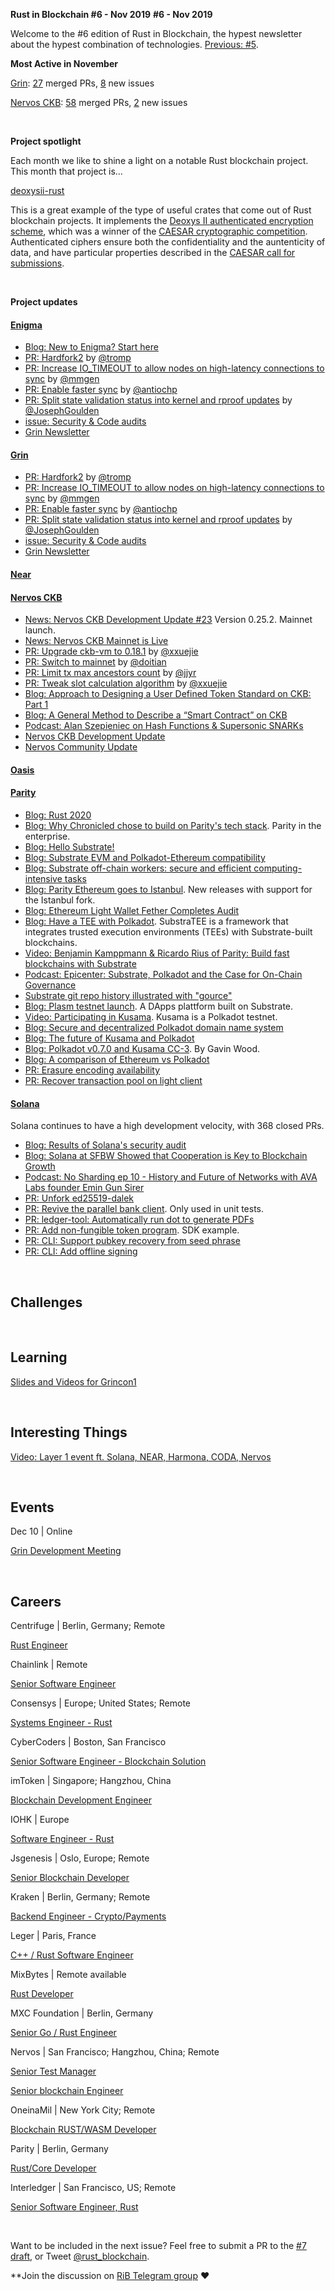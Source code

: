 **Rust in Blockchain #6 - Nov 2019**
**#6 - Nov 2019**

Welcome to the #6 edition of Rust in Blockchain, the hypest newsletter about the hypest combination of technologies. [Previous: #5](https://rustinblockchain.org/2019/11/07/rust-in-blockchain-5-october-2019/).


**Most Active in November**

[Grin](grin): [27][grin-mergedpr] merged PRs, [8][grin-issue] new issues

[Nervos CKB](nervos): [58][nervos-mergedpr] merged PRs, [2][nervos-issue] new issues

[grin]: https://github.com/mimblewimble/grin
[grin-issue]: https://github.com/mimblewimble/grin/issues?utf8=%E2%9C%93&q=is%3Aissue+is%3Aopen+created%3A2019-11-01..2019-11-30+
[grin-mergedpr]: https://github.com/mimblewimble/grin/pulls?utf8=%E2%9C%93&q=is%3Apr+is%3Aclosed+merged%3A2019-11-01..2019-11-30+

[nervos]: https://github.com/nervosnetwork/ckb
[nervos-issue]: https://github.com/nervosnetwork/ckb/issues?utf8=%E2%9C%93&q=is%3Aissue+is%3Aopen+created%3A2019-11-01..2019-11-30+
[nervos-mergedpr]:https://github.com/nervosnetwork/ckb/pulls?utf8=%E2%9C%93&q=is%3Apr+is%3Aclosed+merged%3A2019-11-01..2019-11-30+

&nbsp;


**Project spotlight**

Each month we like to shine a light on a notable Rust blockchain project. This month that project is…

[deoxysii-rust](https://github.com/oasislabs/deoxysii-rust)

This is a great example of the type of useful crates that come out of Rust blockchain projects. It implements the [Deoxys II authenticated encryption scheme][d], which was a winner of the [CAESAR cryptographic competition][c]. Authenticated ciphers ensure both the confidentiality and the auntenticity of data, and have particular properties described in the [CAESAR call for submissions][c2].

[d]: https://sites.google.com/view/deoxyscipher
[c]: https://competitions.cr.yp.to/caesar-submissions.html
[c2]: https://competitions.cr.yp.to/caesar-call.html

&nbsp;

**Project updates**

#### [**Enigma**](https://enigma.co/)

- [Blog: New to Enigma? Start here](https://blog.enigma.co/welcome-to-enigma-start-here-e65c8c9125ef)
- [PR: Hardfork2][grin-pr-1] by [@tromp](https://github.com/tromp)
- [PR: Increase IO_TIMEOUT to allow nodes on high-latency connections to sync][grin-pr-2] by [@mmgen](https://github.com/mmgen)
- [PR: Enable faster sync][grin-pr-3] by [@antiochp](https://github.com/antiochp)
- [PR: Split state validation status into kernel and rproof updates][grin-pr-4] by [@JosephGoulden](https://github.com/JosephGoulden)
- [issue: Security & Code audits][grin-issue-1]
- [Grin Newsletter](https://grinnews.substack.com/)

[grin-pr-1]: https://github.com/mimblewimble/grin/pull/3136
[grin-pr-2]: https://github.com/mimblewimble/grin/pull/3109
[grin-pr-3]: https://github.com/mimblewimble/grin/pull/3108
[grin-pr-4]: https://github.com/mimblewimble/grin/pull/3096
[grin-issue-1]: https://github.com/mimblewimble/grin/issues/1609


#### [**Grin**](https://github.com/mimblewimble/grin)

- [PR: Hardfork2][grin-pr-1] by [@tromp](https://github.com/tromp)
- [PR: Increase IO_TIMEOUT to allow nodes on high-latency connections to sync][grin-pr-2] by [@mmgen](https://github.com/mmgen)
- [PR: Enable faster sync][grin-pr-3] by [@antiochp](https://github.com/antiochp)
- [PR: Split state validation status into kernel and rproof updates][grin-pr-4] by [@JosephGoulden](https://github.com/JosephGoulden)
- [issue: Security & Code audits][grin-issue-1]
- [Grin Newsletter](https://grinnews.substack.com/)

[grin-pr-1]: https://github.com/mimblewimble/grin/pull/3136
[grin-pr-2]: https://github.com/mimblewimble/grin/pull/3109
[grin-pr-3]: https://github.com/mimblewimble/grin/pull/3108
[grin-pr-4]: https://github.com/mimblewimble/grin/pull/3096
[grin-issue-1]: https://github.com/mimblewimble/grin/issues/1609

#### [**Near**](https://github.com/nearprotocol/nearcore)

#### [**Nervos CKB**](https://github.com/nervosnetwork/ckb)

<!-- todo - [News: Nervos CKB Development Update #24][nervos-dev-1] Aggron Testnet has been reset. Team is focusing on the performance, interfaces, tests and documentations. -->
- [News: Nervos CKB Development Update #23][nervos-dev-2] Version 0.25.2. Mainnet launch.
- [News: Nervos CKB Mainnet is Live][nervos-news-1]
- [PR: Upgrade ckb-vm to 0.18.1][nervos-pr-1] by [@xxuejie](https://github.com/xxuejie)
- [PR: Switch to mainnet][nervos-pr-2] by [@doitian](https://github.com/doitian)
- [PR: Limit tx max ancestors count][nervos-pr-3] by [@jjyr](https://github.com/jjyr)
- [PR: Tweak slot calculation algorithm][nervos-pr-4] by [@xxuejie](https://github.com/xxuejie)
- [Blog: Approach to Designing a User Defined Token Standard on CKB: Part 1][nervos-blog-1]
- [Blog: A General Method to Describe a “Smart Contract” on CKB][nervos-blog-2]
- [Podcast: Alan Szepieniec on Hash Functions & Supersonic SNARKs][nervos-podcast]
- [Nervos CKB Development Update][nervos-community-dev]
- [Nervos Community Update][nervos-community]

<!--[nervos-dev-1]: -->
[nervos-dev-2]: https://medium.com/nervosnetwork/nervos-ckb-development-update-23-6b1ee3f0f8b5
[nervos-news-1]: https://medium.com/nervosnetwork/nervos-ckb-mainnet-is-live-a028d9675dfb
[nervos-pr-1]: https://github.com/nervosnetwork/ckb/pull/1854
[nervos-pr-2]: https://github.com/nervosnetwork/ckb/pull/1824
[nervos-pr-3]: https://github.com/nervosnetwork/ckb/pull/1788
[nervos-pr-4]: https://github.com/nervosnetwork/ckb-vm/pull/90
[nervos-blog-1]: https://talk.nervos.org/t/approach-to-designing-a-user-defined-token-standard-on-ckb-part-1/3855
[nervos-blog-2]: https://talk.nervos.org/t/a-general-method-to-describe-a-smart-contract-on-ckb/3777
[nervos-podcast]: https://www.zeroknowledge.fm/105
[nervos-community-dev]: https://medium.com/nervosnetwork/tagged/development-updates
[nervos-community]: https://medium.com/nervosnetwork/nervos-community-update-6e9cced395ff


#### [**Oasis**](https://github.com/oasislabs)


#### [**Parity** ](https://github.com/paritytech)

- [Blog: Rust 2020](https://www.parity.io/rust-2020/)
- [Blog: Why Chronicled chose to build on Parity's tech stack](https://www.parity.io/chronicled-mediledger-parity/). Parity in the enterprise.
- [Blog: Hello Substrate!](https://www.parity.io/hello-substrate/)
- [Blog: Substrate EVM and Polkadot-Ethereum compatibility](https://www.parity.io/substrate-evm/)
- [Blog: Substrate off-chain workers: secure and efficient computing-intensive tasks](https://www.parity.io/substrate-off-chain-workers-secure-and-efficient-computing-intensive-tasks/)
- [Blog: Parity Ethereum goes to Istanbul](https://www.parity.io/release-parity-ethereum-goes-to-istanbul/). New releases with support for the Istanbul fork.
- [Blog: Ethereum Light Wallet Fether Completes Audit](https://www.parity.io/ethereum-light-wallet-parity-fether-completes-audit-v0-4-beta-shipped/)
- [Blog: Have a TEE with Polkadot](https://polkadot.network/have-a-tee-with-polkadot/?utm_source=twitter&utm_medium=social&utm_campaign=SubstraTEE). SubstraTEE is a framework that integrates trusted execution environments (TEEs) with Substrate-built blockchains.
- [Video: Benjamin Kamppmann & Ricardo Rius of Parity: Build fast blockchains with Substrate](https://vimeo.com/371142433)
- [Podcast: Epicenter: Substrate, Polkadot and the Case for On-Chain Governance](https://epicenter.tv/episodes/259/)
- [Substrate git repo history illustrated with "gource"](https://twitter.com/fredhrson/status/1200470649581527041)
- [Blog: Plasm testnet launch](https://medium.com/staked-technologies/plasm-testnet-launch-90d7e58328b3). A DApps plattform built on Substrate.
- [Video: Participating in Kusama](https://www.crowdcast.io/e/participating-on-kusama/). Kusama is a Polkadot testnet.
- [Blog: Secure and decentralized Polkadot domain name system](https://medium.com/@chainx_org/secure-and-decentralized-polkadot-domain-name-system-e06c35c2a48d)
- [Blog: The future of Kusama and Polkadot](https://commonwealth.im/kusama/proposal/discussion/92?utm_medium=forum&utm_source=r/dots&utm_campaign=Future%20of%20Kusama%20/%20Polkadot)
- [Blog: Polkadot v0.7.0 and Kusama CC-3](https://medium.com/polkadot-network/polkadot-v0-7-0-and-kusama-cc-3-1a121fd59f67). By Gavin Wood.
- [Blog: A comparison of Ethereum vs Polkadot](https://www.purestake.com/blog/ethereum-vs-polkadot/)
- [PR: Erasure encoding availability](https://github.com/paritytech/polkadot/pull/345)
- [PR: Recover transaction pool on light client](https://github.com/paritytech/substrate/pull/3833)


#### [**Solana**](https://github.com/solana-labs/solana)

Solana continues to have a high development velocity, with 368 closed PRs.

- [Blog: Results of Solana's security audit](https://solana.com/the-results-of-solanas-security-audit/)
- [Blog: Solana at SFBW Showed that Cooperation is Key to Blockchain Growth](https://solana.com/solana-at-sfbw-showed-that-cooperation-is-key-to-blockchain-growth/)
- [Podcast: No Sharding ep 10 - History and Future of Networks with AVA Labs founder Emin Gun Sirer](https://solana.com/ava-labs-founder-emin-gun-sirer-episode-10-no-sharding-podcast/)
- [PR: Unfork ed25519-dalek](https://github.com/solana-labs/solana/pull/6776)
- [PR: Revive the parallel bank client](https://github.com/solana-labs/solana/pull/6903). Only used in unit tests.
- [PR: ledger-tool: Automatically run dot to generate PDFs](https://github.com/solana-labs/solana/pull/6912)
- [PR: Add non-fungible token program](https://github.com/solana-labs/solana/pull/7007). SDK example.
- [PR: CLI: Support pubkey recovery from seed phrase](https://github.com/solana-labs/solana/pull/7149)
- [PR: CLI: Add offline signing](https://github.com/solana-labs/solana/pull/7104)


&nbsp;

## Challenges


&nbsp;

## Learning

[Slides and Videos for Grincon1](https://github.com/mimblewimble/grin-pm#grincon1)


&nbsp;

## Interesting Things

[Video: Layer 1 event ft. Solana, NEAR, Harmona, CODA, Nervos](https://www.youtube.com/watch?v=LEKcBeDcEAY)


&nbsp;

## Events

Dec 10 | Online

[Grin Development Meeting ](https://github.com/mimblewimble/grin-pm/issues/224)


&nbsp;

## Careers

Centrifuge | Berlin, Germany; Remote

[Rust Engineer](https://centrifuge.breezy.hr/p/20af596b9ffb01-rust-engineer-centrifuge-chain/)

Chainlink | Remote

[Senior Software Engineer](https://remotive.io/remote-jobs/software-dev/senior-software-engineer-18917)

Consensys | Europe; United States; Remote

[Systems Engineer - Rust](https://consensys.net/open-roles/1792013/)

CyberCoders | Boston, San Francisco

[Senior Software Engineer - Blockchain Solution](https://www.cybercoders.com/senior-software-engineer-job-506965)

imToken | Singapore; Hangzhou, China

[Blockchain Development Engineer](https://token.im/careers)

IOHK | Europe

[Software Engineer - Rust](https://iohk.io/careers/#op-345001-software-engineer-rust)

Jsgenesis | Oslo, Europe; Remote

[Senior Blockchain Developer](https://www.jsgenesis.com/jobs/blockchain-developer)

Kraken | Berlin, Germany; Remote

[Backend Engineer - Crypto/Payments](https://jobs.lever.co/kraken/4c18a043-3f9f-4005-a715-7455aaa64b11)

Leger | Paris, France

[C++ / Rust Software Engineer](https://jobs.lever.co/ledger/8555a86e-fbf4-4701-95cb-190a76445bb8)

MixBytes | Remote available

[Rust Developer](https://mixbytes.io/career)

MXC Foundation | Berlin, Germany

[Senior Go / Rust Engineer](https://www.linkedin.com/jobs/view/1455662885/?refId=3445947911569942562383&trk=d_flagship3_company)

Nervos | San Francisco; Hangzhou, China; Remote

[Senior Test Manager](https://angel.co/company/nervos-1/jobs/589746-senior-test-manager)

[Senior blockchain Engineer](https://angel.co/company/nervos-1/jobs/589230-senior-blockchain-engineer)

OneinaMil | New York City; Remote

[Blockchain RUST/WASM Developer](https://apply.workable.com/oneinamil/j/E74222BB58/)

Parity | Berlin, Germany

[Rust/Core Developer](https://www.parity.io/jobs/#berlin-rust-core-developer)

Interledger | San Francisco, US; Remote

[Senior Software Engineer, Rust](https://www.ripple.com/company/careers/all-jobs#senior-software-engineer-rust)

&nbsp;

Want to be included in the next issue? Feel free to submit a PR to the [#7 draft](), or Tweet [@rust_blockchain](https://twitter.com/rust_blockchain).

**Join the discussion on [RiB Telegram group](https://t.me/rustinblockchain) **❤️**
